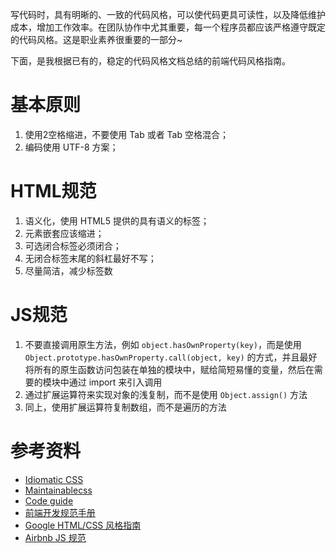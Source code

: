
写代码时，具有明晰的、一致的代码风格，可以使代码更具可读性，以及降低维护成本，增加工作效率。在团队协作中尤其重要，每一个程序员都应该严格遵守既定的代码风格。这是职业素养很重要的一部分~

下面，是我根据已有的，稳定的代码风格文档总结的前端代码风格指南。

# 基本原则

1. 使用2空格缩进，不要使用 Tab 或者 Tab 空格混合；
2. 编码使用 UTF-8 方案；

# HTML规范

1. 语义化，使用 HTML5 提供的具有语义的标签；
2. 元素嵌套应该缩进；
3. 可选闭合标签必须闭合；
4. 无闭合标签末尾的斜杠最好不写；
5. 尽量简洁，减少标签数

# JS规范
1. 不要直接调用原生方法，例如 `object.hasOwnProperty(key)`，而是使用 `Object.prototype.hasOwnProperty.call(object, key)` 的方式，并且最好将所有的原生函数访问包装在单独的模块中，赋给简短易懂的变量，然后在需要的模块中通过 import 来引入调用
2. 通过扩展运算符来实现对象的浅复制，而不是使用 `Object.assign()` 方法
3. 同上，使用扩展运算符复制数组，而不是遍历的方法

# 参考资料

- [Idiomatic CSS](https://github.com/necolas/idiomatic-css)
- [Maintainablecss](http://maintainablecss.com/)
- [Code guide](http://codeguide.co/)
- [前端开发规范手册](http://zhibimo.com/read/Ashu/front-end-style-guide/index.html)
- [Google HTML/CSS 风格指南](https://google.github.io/styleguide/htmlcssguide.html)
- [Airbnb JS 规范](https://github.com/airbnb/javascript)
